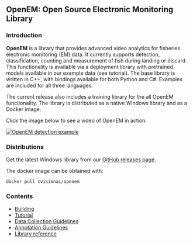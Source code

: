 ## OpenEM: Open Source Electronic Monitoring Library

### Introduction

**OpenEM** is a library that provides advanced video analytics for 
fisheries electronic monitoring (EM) data.  It currently supports detection,
classification, counting and measurement of fish during landing or discard.  
This functionality is available via a deployment library with
pretrained models available in our example data (see tutorial).  The base
library is written in C++, with bindings available for both Python and C#.
Examples are included for all three languages.

The current release also includes a training library for the all OpenEM
functionality. The library is distributed as a native Windows library and
as a Docker image.

Click the image below to see a video of OpenEM in action:

[![OpenEM detection example](https://img.youtube.com/vi/EZ1Xyg_mnhM/0.jpg)](https://youtu.be/EZ1Xyg_mnhM)

### Distributions

Get the latest Windows library from our [GitHub releases page][Releases].

The docker image can be obtained with:

```shell
docker pull cvisionai/openem
```

### Contents

* [Building](doc/build.md)
* [Tutorial](doc/tutorial.md)
* [Data Collection Guidelines](doc/data_collection.md)
* [Annotation Guidelines](doc/annotation.md)
* [Library reference](https://jrtcppv.bitbucket.io)

[Releases]: https://github.com/openem-team/openem/releases

